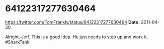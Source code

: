 # 64122317277630464
https://twitter.com/TomFrankly/status/64122317277630464
**Date:** 2011-04-30

Alright, Jeff. This is a good idea. He just needs to step up and work it. #SharkTank
